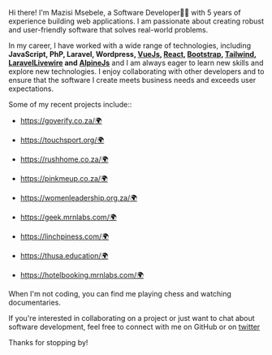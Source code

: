 Hi there! I'm Mazisi Msebele, a Software Developer👨‍💻 with 5 years of experience building web applications. I am passionate about creating robust and user-friendly software that solves real-world problems.



In my career, I have worked with a wide range of technologies, including **JavaScript, PhP, Laravel, Wordpress, [VueJs](https://vuejs.org), [React](https://react.dev/), [Bootstrap](https://getbootstrap.com/), [Tailwind](), [LaravelLivewire](https://laravel-livewire.com/) and  [AlpineJs](https://alpinejs.dev/)** and I am always eager to learn new skills and explore new technologies. I enjoy collaborating with other developers and  to ensure that the software I create meets business needs and exceeds user expectations.



Some of my recent projects include::
- https://goverify.co.za/🌍
- https://touchsport.org/🌍

- https://rushhome.co.za/🌍
- https://pinkmeup.co.za/🌍
- https://womenleadership.org.za/🌍
- https://geek.mrnlabs.com/🌍
- https://linchpiness.com/🌍
- https://thusa.education/🌍
- https://hotelbooking.mrnlabs.com/🌍

When I'm not coding, you can find me playing chess and watching documentaries.

If you're interested in collaborating on a project or just want to chat about software development, feel free to connect with me on GitHub or on [twitter](https://twitter.com/msebele_msesh) 

Thanks for stopping by!
